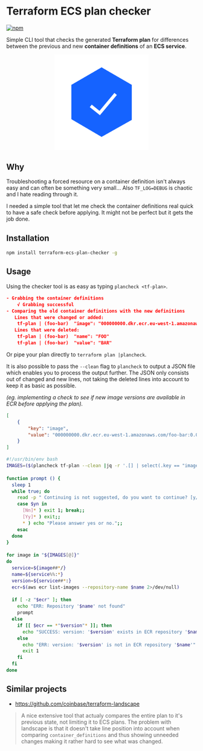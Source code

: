 # Terraform ECS plan checker
[![npm](https://img.shields.io/npm/dm/terraform-ecs-plan-checker.svg)](https://www.npmjs.com/package/terraform-ecs-plan-checker)

Simple CLI tool that checks the generated **Terraform plan** for differences between the previous and new **container definitions** of an **ECS service**.

<p align="center">
<img src="img/verified.svg" width="250">

## Why
Troubleshooting a forced resource on a container definition isn't always easy and can often be something very small... Also `TF_LOG=DEBUG` is chaotic and I hate reading through it.  

I needed a simple tool that let me check the container definitions real quick to have a safe check before applying. It might not be perfect but it gets the job done.

## Installation
```bash
npm install terraform-ecs-plan-checker -g
```

## Usage
Using the checker tool is as easy as typing `plancheck <tf-plan>`.

```json
- Grabbing the container definitions
    √ Grabbing successful
- Comparing the old container definitions with the new definitions
   Lines that were changed or added:
    tf-plan | (foo-bar)  "image": "000000000.dkr.ecr.eu-west-1.amazonaws.com/foo-bar:0.0.1-1"
   Lines that were deleted:
    tf-plan | (foo-bar)  "name": "FOO"
    tf-plan | (foo-bar)  "value": "BAR"
```

Or pipe your plan directly to `terraform plan |plancheck`.

It is also possible to pass the `--clean` flag to `plancheck` to output a JSON file which enables you to process the output further. The JSON only consists out of changed and new lines, not taking the deleted lines into account to keep it as basic as possible.

*(eg. implementing a check to see if new image versions are available in ECR before applying the plan).*

```json
[
    {
        "key": "image",
        "value": "000000000.dkr.ecr.eu-west-1.amazonaws.com/foo-bar:0.0.1-1"
    }
]
```

```bash
#!/usr/bin/env bash
IMAGES=($(plancheck tf-plan --clean |jq -r '.[] | select(.key == "image") | .value'))

function prompt () {
  sleep 1
  while true; do
    read -p " Continuing is not suggested, do you want to continue? [y/n] " yn
    case $yn in
      [Nn]* ) exit 1; break;;
      [Yy]* ) exit;;
      * ) echo "Please answer yes or no.";;
    esac
  done
}

for image in "${IMAGES[@]}"
do
  service=${image##*/}
  name=${service%%:*}
  version=${service##*:}
  ecr=$(aws ecr list-images --repository-name $name 2>/dev/null)

  if [ -z "$ecr" ]; then
    echo "ERR: Repository '$name' not found"
    prompt
  else
    if [[ $ecr == *"$version"* ]]; then
      echo "SUCCESS: version: '$version' exists in ECR repository '$name'"
    else
      echo "ERR: version: '$version' is not in ECR repository '$name'"
      exit 1
    fi
  fi
done
```

## Similar projects
- https://github.com/coinbase/terraform-landscape  
> A nice extensive tool that actualy compares the entire plan to it's previous state, not limiting it to ECS plans. The problem with landscape is that it doesn't take line position into account when comparing `container_definitions` and thus showing unneeded changes making it rather hard to see what was changed.
